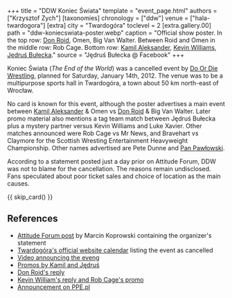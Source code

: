 +++
title = "DDW Koniec Świata"
template = "event_page.html"
authors = ["Krzysztof Zych"]
[taxonomies]
chronology = ["ddw"]
venue = ["hala-twardogora"]
[extra]
city = "Twardogóra"
toclevel = 2
[extra.gallery.00]
path = "ddw-koniecswiata-poster.webp"
caption = "Official show poster. In the top row: [Don Roid](@/w/don-roid.md), Omen, Big Van Walter. Between Roid and Omen in the middle row: Rob Cage. Bottom row: [Kamil Aleksander](@/w/kamil-aleksander.md), [Kevin Williams](@/w/kevin-williams.md), [Jędruś Bułecka](@/w/jedrus-bulecka.md)."
source = "Jędruś Bułecka @ Facebook"
+++

Koniec Świata (_The End of the World_) was a cancelled event by [Do Or Die Wrestling](@/o/ddw.md), planned for Saturday, January 14th, 2012. The venue was to be a multipurpose sports hall in Twardogóra, a town about 50&nbsp;km north-east of Wrocław.

No card is known for this event, although the poster advertises a main event between [Kamil Aleksander](@/w/kamil-aleksander.md) & Omen vs [Don Roid](@/w/don-roid.md) & Big Van Walter.
Later promo material also mentions a tag team match between Jędruś Bułecka plus a mystery partner versus Kevin Williams and Luke Xavier. Other matches announced were Rob Cage vs Mr News, and Bravehart vs Claymore for the Scottish Wresting Entertainment Heavyweight Championship.
Other names advertised are Pete Dunne and [Pan Pawłowski](@/w/pan-pawlowski.md).

According to a statement posted just a day prior on Attitude Forum, DDW was not to blame for the cancellation. The reasons remain undisclosed. Fans speculated about poor ticket sales and choice of location as the main causes.

{{ skip_card() }}

## References

* [Attitude Forum post](https://www.wrestling.pl/news-oswiadczenie-orgazniatora-dotyczace-odwolania.html) by Marcin Koprowski containing the organizer's statement
* [Twardogóra's official website calendar](http://pl.twardogora.pl/index.php/kalendarzwydarzen?task=view_detail&agid=207&year=2012&month=1&day=14) listing the event as cancelled
* [Video announcing the eveng](https://www.youtube.com/watch?v=jvTuqWK1veM)
* [Promos by Kamil and Jędruś](https://www.youtube.com/watch?v=2W_QXUet2kE)
* [Don Roid's reply](https://www.youtube.com/watch?v=2W_QXUet2kE)
* [Kevin William's reply and Rob Cage's promo](https://www.youtube.com/watch?v=xx9rO02IcaY)
* [Announcement on PPE.pl](https://www.ppe.pl/news/12944/koniec-swiata-w-przyszlym-tygodniu.html)
